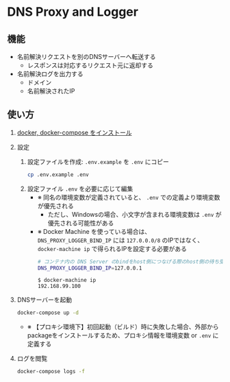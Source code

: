 # DNS Proxy and Logger

## 機能
* 名前解決リクエストを別のDNSサーバーへ転送する
    * レスポンスは対応するリクエスト元に返却する
* 名前解決ログを出力する
    * ドメイン
    * 名前解決されたIP

## 使い方
1. [docker, docker-compose をインストール](https://docs.docker.com/install/#supported-platforms)
1. 設定
    1. 設定ファイルを作成: `.env.example` を `.env` にコピー
        ```sh
        cp .env.example .env
        ```
    1. 設定ファイル `.env` を必要に応じて編集
        - ※ 同名の環境変数が定義されていると、 `.env` での定義より環境変数が優先される
             - ただし、Windowsの場合、小文字が含まれる環境変数は `.env` が優先される可能性がある
        - ※ Docker Machine を使っている場合は、`DNS_PROXY_LOGGER_BIND_IP` には `127.0.0.0/8` のIPではなく、 `docker-machine ip` で得られるIPを設定する必要がある
            ```sh
            # コンテナ内の DNS Server のbindをhost側につなげる際のhost側の待ち受けIP
            DNS_PROXY_LOGGER_BIND_IP=127.0.0.1
            ```
            ```
            $ docker-machine ip
            192.168.99.100
            ```

1. DNSサーバーを起動
    ```sh
    docker-compose up -d
    ```
    - ※ 【プロキシ環境下】初回起動（ビルド）時に失敗した場合、外部からpackageをインストールするため、プロキシ情報を環境変数 or `.env` に定義する
1. ログを閲覧
    ```sh
    docker-compose logs -f
    ```
